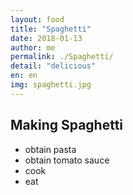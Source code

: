 ```yaml
---
layout: food
title: "Spaghetti"
date: 2018-01-13
author: me
permalink: ./Spaghetti/
detail: "delicious"
en: en
img: spaghetti.jpg 
---
```




Making Spaghetti
--------------------

* obtain pasta
* obtain tomato sauce
* cook
* eat
